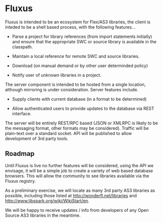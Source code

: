 Fluxus
======

Fluxus is intended to be an ecosystem for Flex/AS3 libraries, the client is inteded to be a shell based process, with the following features...

* Parse a project for library references (from import statements initially) and  ensure that the appropriate SWC or source library is available in the classpath. 

* Maintain a local reference for remote SWC and source libraries.

* Download (on manual demand or by other user determinded policy)

* Notify user of unknown libraries in a project.

The server component is intended to be hosted from a single location, although mirroring is under consideration. Server features include.

* Supply clients with current database (in a format to be determined)

* Allow authenticated users to provide updates to the database via REST interface.

The server will be entirely REST/RPC based (JSON or XMLRPC is likely to be the messaging format, other formats may be considered). Traffic will be plain-text over a standard socket. API will be published to allow development of 3rd party tools.

Roadmap
-------

Until Fluxus is live no further features will be considered, using the API we envisage, it will be a simple job to create a variety of web based database browsers. This will allow the community to see libraries available via the Fluxus registry.

As a preliminary exercise, we will locate as many 3rd party AS3 libraries as possible, including those listed at http://wonderfl.net/libraries and http://www.libspark.org/wiki/WikiStart/en. 

We will be happy to receive updates / info from developers of any Open Source AS3 libraries in the meantime.
